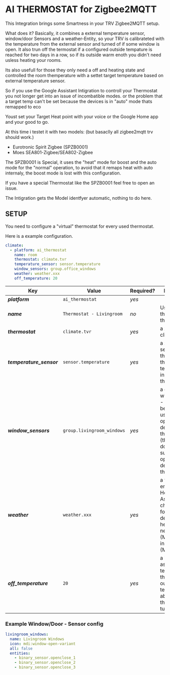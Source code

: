 # AI THERMOSTAT for Zigbee2MQTT

This Integration brings some Smartness in your TRV Zigbee2MQTT setup. 

What does it? Basically, it combines a external temperature sensor, window/door Sensors and a weather-Entity, so your TRV is calibrateted with the temperature from the external sensor and turned of if some window is open. It also trun off the termostat if a configured outside tempature is reached for two days in a row, so if its outside warm enoth you didn't need usless heating your rooms.

Its also usefull for those they only need a off and heating state and controlled the room themperature with a settet target temperature based on external temperature sensor.

So if you use the Google Assistant Intigration to controll your Thermostat you not longer get into an issue of incombatible modes. or the problem that a target temp can't be set because the devices is in "auto" mode thats remapped to eco

Youst set your Target Heat point with your voice or the Google Home app and your good to go.

At this time i testet it with two models: (but basaclly all zigbee2mqtt trv should work.)

- Eurotronic Spirit Zigbee (SPZB0001)
- Moes SEA801-Zigbee/SEA802-Zigbee

The SPZB0001 is Special, it uses the "heat" mode for boost and the auto mode for the "normal" operation, to avoid that it remaps heat with auto internaly, the boost mode is lost with this configuration.

If you have a special Thermostat like the SPZB0001 feel free to open an issue.

The Intigration gets the Model identfyer automatic, nothing to do here.

## SETUP
You need to configure a "virtual" thermostat for every used thermostat.

Here is a example configuration.
```yaml
climate:
  - platform: ai_thermostat
    name: room
    thermostat: climate.tvr
    temperature_sensor: sensor.temperature
    window_sensors: group.office_windows
    weather: weather.xxx
    off_temperature: 20
```


Key | Value | Required? | Description
--- | --- | --- | ---
***platform*** | `ai_thermostat` | *yes* |
***name*** | `Thermostat - Livingroom` | *no* | Used to name the virtual thermostat
***thermostat*** | `climate.tvr` | *yes* | a zigbee2mqtt climate entity.
***temperature_sensor*** | `sensor.temperature` | *yes* | a zigbee2mqtt sensor entity that is used for the actual temperature input of the thermostat.
***window_sensors*** | `group.livingroom_windows` | *yes* | a group of window/door - sensors (see below) that is used for the open window detection of the thermostat (the termostat dosn't need to support a open window detection for that feature).
***weather*** | `weather.xxx` | *yes* | a weather entity from Home Assistent to check the forcast to detect if heating is needed. (Meteorologisk institutt (Metno))
***off_temperature*** | `20` | *yes* | a int number as an temperature if the forcast outside temperature is above it the thermostat is turend off.

### Example Window/Door - Sensor config

```yaml
livingroom_windows:
  name: Livingroom Windows
  icon: mdi:window-open-variant
  all: false
  entities:
    - binary_sensor.openclose_1
    - binary_sensor.openclose_2
    - binary_sensor.openclose_3
```